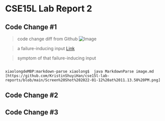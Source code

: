 # CSE15L Lab Report 2
## Code Change #1

> code change diff from Github
![Image](http://url/a.png)

> a failure-inducing input
[Link](http://a.com)

> symptom of that failure-inducing input 

```

xiaolongdeMBP:markdown-parse xiaolong$  java MarkdownParse image.md  
[https://github.com/KristinShuyiHan/cse15l-lab-reports/blob/main/Screen%20Shot%202022-01-12%20at%2011.13.50%20PM.png]

```


## Code Change #2
## Code Change #3
